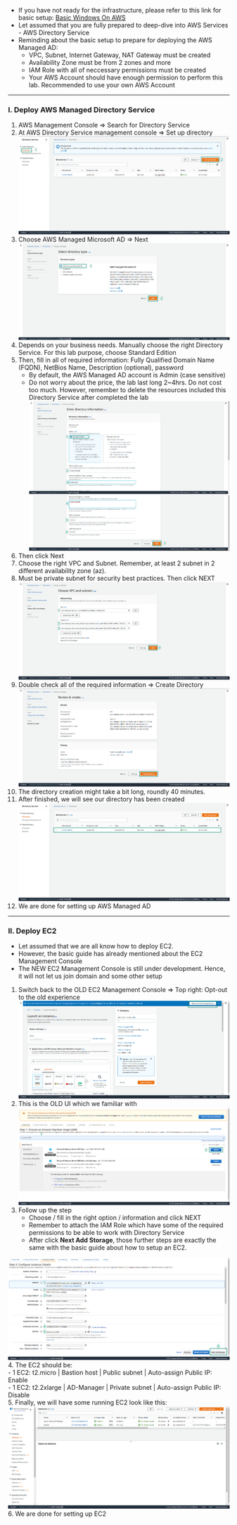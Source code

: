 - If you have not ready for the infrastructure, please refer to this link for basic setup: [Basic Windows On AWS](https://github.com/minhhung1706/Windows-On-AWS-Series/tree/main/Windows-On-AWS-Basic)
- Let assumed that you are fully prepared to deep-dive into AWS Services - AWS Directory Service
- Reminding about the basic setup to prepare for deploying the AWS Managed AD:
  - VPC, Subnet, Internet Gateway, NAT Gateway must be created
  - Availability Zone must be from 2 zones and more
  - IAM Role with all of neccessary permissions must be created
  - Your AWS Account should have enough permission to perform this lab. Recommended to use your own AWS Account
---
### I. Deploy AWS Managed Directory Service
1. AWS Management Console => Search for Directory Service
2. At AWS Directory Service management console => Set up directory
  ![setup directory](images/setup-ad-1.jpg)
3. Choose AWS Managed Microsoft AD => Next
   ![setup directory](images/setup-ad-2.jpg)
4. Depends on your business needs. Manually choose the right Directory Service. For this lab purpose, choose Standard Edition
5. Then, fill in all of required information: Fully Qualified Domain Name (FQDN), NetBios Name, Description (optional), password
   - By default, the AWS Managed AD account is Admin (case sensitive)
   - Do not worry about the price, the lab last long 2~4hrs. Do not cost too much. However, remember to delete the resources included this Directory Service after completed the lab
  ![setup directory](images/setup-ad-3.jpg)
  ![setup directory](images/setup-ad-3-a.jpg)
6. Then click Next
7. Choose the right VPC and Subnet. Remember, at least 2 subnet in 2 different availability zone (az).
8. Must be private subnet for security best practices. Then click NEXT
  ![setup directory](images/setup-ad-4.jpg)
9. Double check all of the required information => Create Directory
  ![setup directory](images/setup-ad-5.jpg)
10. The directory creation might take a bit long, roundly 40 minutes. 
11. After finished, we will see our directory has been created
  ![setup directory](images/setup-ad-6.jpg)
12. We are done for setting up AWS Managed AD 
---
### II. Deploy EC2
- Let assumed that we are all know how to deploy EC2. 
- However, the basic guide has already mentioned about the EC2 Management Console
- The NEW EC2 Management Console is still under development. Hence, it will not let us join domain and some other setup
1. Switch back to the OLD EC2 Management Console => Top right: Opt-out to the old experience
  ![setup ec2](images/ec2-setup-1.jpg)
2. This is the OLD UI which we familiar with
  ![setup ec2](images/ec2-setup-2.jpg)
3. Follow up the step 
   - Choose / fill in the right option / information and click NEXT
   - Remember to attach the IAM Role which have some of the required permissions to be able to work with Directory Service
   - After click **Next Add Storage**, those further steps are exactly the same with the basic guide about how to setup an EC2.  

  ![setup ec2](images/ec2-setup-3.jpg)
4. The EC2 should be:  
    - 1 EC2: t2.micro | Bastion host | Public subnet | Auto-assign Public IP: Enable  
    - 1 EC2: t2.2xlarge | AD-Manager | Private subnet | Auto-assign Public IP: Disable  
5. Finally, we will have some running EC2 look like this:
  ![setup ec2](images/ec2-setup-4.jpg)  
6. We are done for setting up EC2


